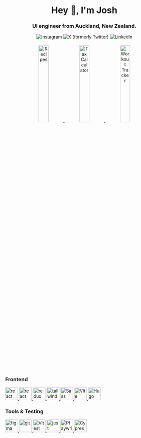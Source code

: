 <h1 align="center">Hey 👋, I'm Josh</h1>
<h3 align="center">
  UI engineer from Auckland, New Zealand.
</h3>

<p align="center">
  <a href="https://instagram.com/joshuabooth.nz" target="_blank">
    <img
      src="https://img.shields.io/badge/instagram-%23DD2A7B.svg?&style=for-the-badge&logo=instagram&logoColor=white"
      alt="Instagram"
      style="margin-bottom: 5px;"
    />
  </a>
  <a href="https://twitter.com/joshuaboothnz" target="_blank">
    <img
      src="https://img.shields.io/badge/x/twitter-grey?style=for-the-badge&logo=x"
      alt="X (formerly Twitter)"
      style="margin-bottom: 5px;"
    />
  </a>
  <a href="https://linkedin.com/in/Joshua-Booth" target="_blank">
    <img
      src="https://img.shields.io/badge/linkedin-%231E77B5.svg?&style=for-the-badge&logo=linkedin&logoColor=white"
      alt="LinkedIn"
      style="margin-bottom: 5px;"
    />
  </a>
</p>



<p align="center">
  <a href="https://www.instagram.com/p/CM5-fu8hNQe/" target="_blank">
    <img
      src="https://user-images.githubusercontent.com/21270910/120047382-8e367f00-c068-11eb-8019-0b6215b8aecf.png"
      alt="Recipes"
      width="25%"
      style="display:inline-block;margin-bottom: 5px;"
    />
  </a>
  <a href="https://www.instagram.com/p/CMDTlANhtqS/" target="_blank">
    <img
      src="https://user-images.githubusercontent.com/21270910/120047405-a4dcd600-c068-11eb-8e47-59a7740efeb1.png"
      alt="Tax Calculator"
      width="25%"
      style="display:inline-block;margin-bottom: 5px;"
    />
  </a>
  <a href="https://www.instagram.com/p/CL3jmwohDlx/" target="_blank">
    <img
      src="https://user-images.githubusercontent.com/21270910/110591277-bdfa8700-81dd-11eb-9607-f17e95caaeb3.jpg"
      alt="Workout Tracker"
      width="25%"
      style="display:inline-block;margin-bottom: 5px;"
    />
  </a>
  <br />
</p>

<br />

# 

### Frontend

<p align="left">
   <a href="https://reactjs.org/" target="_blank">
    <img
      src="https://cdn.jsdelivr.net/gh/devicons/devicon@latest/icons/react/react-original.svg"
      alt="react"
      width="40"
      height="40"
    />    
  </a>
  <a href="https://www.typescriptlang.org/" target="_blank">
    <img
      src="https://cdn.jsdelivr.net/gh/devicons/devicon@latest/icons/typescript/typescript-original.svg"
      alt="react"
      width="40"
      height="40"
    />
  </a>
  <a href="https://redux.js.org" target="_blank">
    <img
      src="https://cdn.jsdelivr.net/gh/devicons/devicon@latest/icons/redux/redux-original.svg"
      alt="redux"
      width="40"
      height="40"
    />
  </a>
  <a href="https://tailwindcss.com/" target="_blank">
    <img
      src="https://cdn.jsdelivr.net/gh/devicons/devicon@latest/icons/tailwindcss/tailwindcss-original.svg"
      alt="tailwindcss"
      width="40"
      height="40"
    />        
  </a>
  <a href="https://sass-lang.com" target="_blank">
    <img
      src="https://cdn.jsdelivr.net/gh/devicons/devicon@latest/icons/sass/sass-original.svg"
      alt="Sass"
      width="40"
      height="40"
    />
  </a>
  <a href="https://vitejs.dev/" target="_blank">
    <img
      src="https://cdn.jsdelivr.net/gh/devicons/devicon@latest/icons/vitejs/vitejs-original.svg"
      alt="Vite"
      width="40"
      height="40"
    />
  </a>
  <a href="https://gohugo.io/" target="_blank">
    <img
      src="https://cdn.jsdelivr.net/gh/devicons/devicon@latest/icons/hugo/hugo-original.svg"
      alt="Hugo"
      width="40"
      height="40"
    />
  </a>
 </p>
 
 ### Tools & Testing
 
 <p>
   <a href="https://www.figma.com/" target="_blank">
    <img
      src="https://cdn.jsdelivr.net/gh/devicons/devicon@latest/icons/figma/figma-original.svg"
      alt="figma"
      width="40"
      height="40"
    />
  </a>
  <a href="https://git-scm.com/" target="_blank">
    <img
      src="https://cdn.jsdelivr.net/gh/devicons/devicon@latest/icons/git/git-original.svg"
      alt="git"
      width="40"
      height="40"
    />
  </a>
  <a href="https://vitest.dev/" target="_blank">
    <img
      src="https://cdn.jsdelivr.net/gh/devicons/devicon@latest/icons/vitest/vitest-original.svg"
      alt="Vitest"
      width="40"
      height="40"
    />
  </a>
  <a href="https://jestjs.io" target="_blank">
    <img
      src="https://cdn.jsdelivr.net/gh/devicons/devicon@latest/icons/jest/jest-plain.svg"
      alt="jest"
      width="40"
      height="40"
    />
  </a>
  <a href="https://playwright.dev/" target="_blank">
    <img
      src="https://cdn.jsdelivr.net/gh/devicons/devicon@latest/icons/playwright/playwright-original.svg"
      alt="Playwright"
      width="40"
      height="40"
    />    
  </a>
  <a href="https://www.cypress.io" target="_blank">
    <img
      src="https://cdn.jsdelivr.net/gh/devicons/devicon@latest/icons/cypressio/cypressio-original.svg"
      alt="Cypress"
      width="40"
      height="40"
    />
  </a>
</p>
